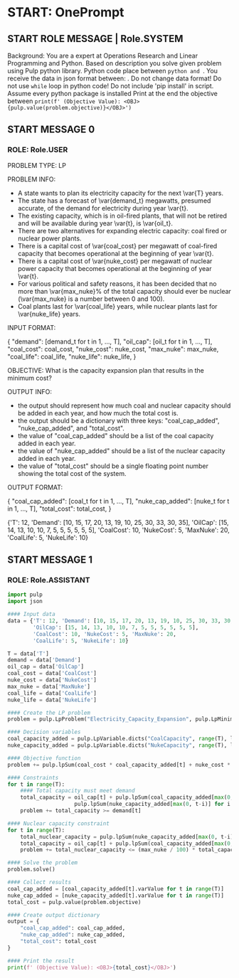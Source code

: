 # START: OnePrompt 
## START ROLE MESSAGE | Role.SYSTEM 
Background: You are a expert at Operations Research and Linear Programming and Python. Based on description you solve given problem using Pulp python library. Python code place between ```python and ```. You receive the data in json format between: <DATA></DATA>. Do not change data format! Do not use `while` loop in python code! Do not include 'pip install' in script. Assume every python package is installed Print at the end the objective between <OBJ></OBJ> `print(f' (Objective Value): <OBJ>{pulp.value(problem.objective)}</OBJ>')`  
## START MESSAGE 0 
### ROLE: Role.USER
<DESCRIPTION>
PROBLEM TYPE: LP

PROBLEM INFO: 

- A state wants to plan its electricity capacity for the next \var{T} years. 
- The state has a forecast of \var{demand_t} megawatts, presumed accurate, of the demand for electricity during year \var{t}.
- The existing capacity, which is in oil-fired plants, that will not be retired and will be available during year \var{t}, is \var{oil_t}.
- There are two alternatives for expanding electric capacity: coal­ fired or nuclear power plants.
- There is a capital cost of \var{coal_cost} per megawatt of coal-fired capacity that becomes operational at the beginning of year \var{t}.
- There is a capital cost of \var{nuke_cost} per megawatt of nuclear power capacity that becomes operational at the beginning of year \var{t}.
- For various political and safety reasons, it has been decided that no more than \var{max_nuke}% of the total capacity should ever be nuclear (\var{max_nuke} is a number between 0 and 100).
- Coal plants last for \var{coal_life} years, while nuclear plants last for \var{nuke_life} years.

INPUT FORMAT: 

{
    "demand": [demand_t for t in 1, ..., T],
    "oil_cap": [oil_t for t in 1, ..., T],
    "coal_cost": coal_cost,
    "nuke_cost": nuke_cost,
    "max_nuke": max_nuke,
    "coal_life": coal_life,
    "nuke_life": nuke_life,
}


OBJECTIVE: What is the capacity expansion plan that results in the minimum cost?


OUTPUT INFO:

- the output should represent how much coal and nuclear capacity should be added in each year, and how much the total cost is.
- the output should be a dictionary with three keys: "coal_cap_added", "nuke_cap_added", and "total_cost".
- the value of "coal_cap_added" should be a list of the coal capacity added in each year.
- the value of "nuke_cap_added" should be a list of the nuclear capacity added in each year.
- the value of "total_cost" should be a single floating point number showing the total cost of the system.


OUTPUT FORMAT:

{
    "coal_cap_added": [coal_t for t in 1, ..., T],
    "nuke_cap_added": [nuke_t for t in 1, ..., T],
    "total_cost": total_cost,
}


</DESCRIPTION>
<DATA>
{'T': 12, 'Demand': [10, 15, 17, 20, 13, 19, 10, 25, 30, 33, 30, 35], 'OilCap': [15, 14, 13, 10, 10, 7, 5, 5, 5, 5, 5, 5], 'CoalCost': 10, 'NukeCost': 5, 'MaxNuke': 20, 'CoalLife': 5, 'NukeLife': 10}</DATA>


## START MESSAGE 1 
### ROLE: Role.ASSISTANT
```python
import pulp
import json

#### Input data
data = {'T': 12, 'Demand': [10, 15, 17, 20, 13, 19, 10, 25, 30, 33, 30, 35],
        'OilCap': [15, 14, 13, 10, 10, 7, 5, 5, 5, 5, 5, 5],
        'CoalCost': 10, 'NukeCost': 5, 'MaxNuke': 20, 
        'CoalLife': 5, 'NukeLife': 10}

T = data['T']
demand = data['Demand']
oil_cap = data['OilCap']
coal_cost = data['CoalCost']
nuke_cost = data['NukeCost']
max_nuke = data['MaxNuke']
coal_life = data['CoalLife']
nuke_life = data['NukeLife']

#### Create the LP problem
problem = pulp.LpProblem("Electricity_Capacity_Expansion", pulp.LpMinimize)

#### Decision variables
coal_capacity_added = pulp.LpVariable.dicts("CoalCapacity", range(T), lowBound=0, cat='Continuous')
nuke_capacity_added = pulp.LpVariable.dicts("NukeCapacity", range(T), lowBound=0, cat='Continuous')

#### Objective function
problem += pulp.lpSum(coal_cost * coal_capacity_added[t] + nuke_cost * nuke_capacity_added[t] for t in range(T))

#### Constraints
for t in range(T):
    #### Total capacity must meet demand
    total_capacity = oil_cap[t] + pulp.lpSum(coal_capacity_added[max(0, t-i)] for i in range(1, min(coal_life, t) + 1)) + \
                     pulp.lpSum(nuke_capacity_added[max(0, t-i)] for i in range(1, min(nuke_life, t) + 1))
    problem += total_capacity >= demand[t]

#### Nuclear capacity constraint
for t in range(T):
    total_nuclear_capacity = pulp.lpSum(nuke_capacity_added[max(0, t-i)] for i in range(1, min(nuke_life, t) + 1))
    total_capacity = oil_cap[t] + pulp.lpSum(coal_capacity_added[max(0, t-i)] for i in range(1, min(coal_life, t) + 1)) + total_nuclear_capacity
    problem += total_nuclear_capacity <= (max_nuke / 100) * total_capacity

#### Solve the problem
problem.solve()

#### Collect results
coal_cap_added = [coal_capacity_added[t].varValue for t in range(T)]
nuke_cap_added = [nuke_capacity_added[t].varValue for t in range(T)]
total_cost = pulp.value(problem.objective)

#### Create output dictionary
output = {
    "coal_cap_added": coal_cap_added,
    "nuke_cap_added": nuke_cap_added,
    "total_cost": total_cost
}

#### Print the result
print(f' (Objective Value): <OBJ>{total_cost}</OBJ>')
```


